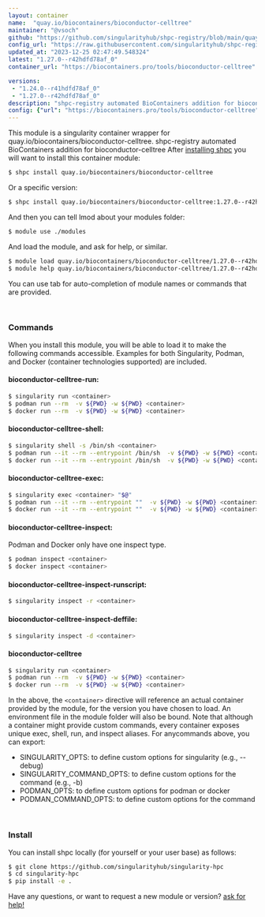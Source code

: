 ```yaml
---
layout: container
name:  "quay.io/biocontainers/bioconductor-celltree"
maintainer: "@vsoch"
github: "https://github.com/singularityhub/shpc-registry/blob/main/quay.io/biocontainers/bioconductor-celltree/container.yaml"
config_url: "https://raw.githubusercontent.com/singularityhub/shpc-registry/main/quay.io/biocontainers/bioconductor-celltree/container.yaml"
updated_at: "2023-12-25 02:47:49.548324"
latest: "1.27.0--r42hdfd78af_0"
container_url: "https://biocontainers.pro/tools/bioconductor-celltree"

versions:
 - "1.24.0--r41hdfd78af_0"
 - "1.27.0--r42hdfd78af_0"
description: "shpc-registry automated BioContainers addition for bioconductor-celltree"
config: {"url": "https://biocontainers.pro/tools/bioconductor-celltree", "maintainer": "@vsoch", "description": "shpc-registry automated BioContainers addition for bioconductor-celltree", "latest": {"1.27.0--r42hdfd78af_0": "sha256:c0eea47358204385e375a697f84b710e8bac68819a9272e41ddc10066ad4b521"}, "tags": {"1.24.0--r41hdfd78af_0": "sha256:21d453fb3e2a0d6ae475da095563a7054216865f9adc0d2ddd5a31814af313af", "1.27.0--r42hdfd78af_0": "sha256:c0eea47358204385e375a697f84b710e8bac68819a9272e41ddc10066ad4b521"}, "docker": "quay.io/biocontainers/bioconductor-celltree"}
---
```


This module is a singularity container wrapper for quay.io/biocontainers/bioconductor-celltree.
shpc-registry automated BioContainers addition for bioconductor-celltree
After [installing shpc](#install) you will want to install this container module:


```bash
$ shpc install quay.io/biocontainers/bioconductor-celltree
```

Or a specific version:

```bash
$ shpc install quay.io/biocontainers/bioconductor-celltree:1.27.0--r42hdfd78af_0
```

And then you can tell lmod about your modules folder:

```bash
$ module use ./modules
```

And load the module, and ask for help, or similar.

```bash
$ module load quay.io/biocontainers/bioconductor-celltree/1.27.0--r42hdfd78af_0
$ module help quay.io/biocontainers/bioconductor-celltree/1.27.0--r42hdfd78af_0
```

You can use tab for auto-completion of module names or commands that are provided.

<br>

### Commands

When you install this module, you will be able to load it to make the following commands accessible.
Examples for both Singularity, Podman, and Docker (container technologies supported) are included.

#### bioconductor-celltree-run:

```bash
$ singularity run <container>
$ podman run --rm  -v ${PWD} -w ${PWD} <container>
$ docker run --rm  -v ${PWD} -w ${PWD} <container>
```

#### bioconductor-celltree-shell:

```bash
$ singularity shell -s /bin/sh <container>
$ podman run --it --rm --entrypoint /bin/sh  -v ${PWD} -w ${PWD} <container>
$ docker run --it --rm --entrypoint /bin/sh  -v ${PWD} -w ${PWD} <container>
```

#### bioconductor-celltree-exec:

```bash
$ singularity exec <container> "$@"
$ podman run --it --rm --entrypoint ""  -v ${PWD} -w ${PWD} <container> "$@"
$ docker run --it --rm --entrypoint ""  -v ${PWD} -w ${PWD} <container> "$@"
```

#### bioconductor-celltree-inspect:

Podman and Docker only have one inspect type.

```bash
$ podman inspect <container>
$ docker inspect <container>
```

#### bioconductor-celltree-inspect-runscript:

```bash
$ singularity inspect -r <container>
```

#### bioconductor-celltree-inspect-deffile:

```bash
$ singularity inspect -d <container>
```



#### bioconductor-celltree

```bash
$ singularity run <container>
$ podman run --rm  -v ${PWD} -w ${PWD} <container>
$ docker run --rm  -v ${PWD} -w ${PWD} <container>
```


In the above, the `<container>` directive will reference an actual container provided
by the module, for the version you have chosen to load. An environment file in the
module folder will also be bound. Note that although a container
might provide custom commands, every container exposes unique exec, shell, run, and
inspect aliases. For anycommands above, you can export:

 - SINGULARITY_OPTS: to define custom options for singularity (e.g., --debug)
 - SINGULARITY_COMMAND_OPTS: to define custom options for the command (e.g., -b)
 - PODMAN_OPTS: to define custom options for podman or docker
 - PODMAN_COMMAND_OPTS: to define custom options for the command

<br>

### Install

You can install shpc locally (for yourself or your user base) as follows:

```bash
$ git clone https://github.com/singularityhub/singularity-hpc
$ cd singularity-hpc
$ pip install -e .
```

Have any questions, or want to request a new module or version? [ask for help!](https://github.com/singularityhub/singularity-hpc/issues)